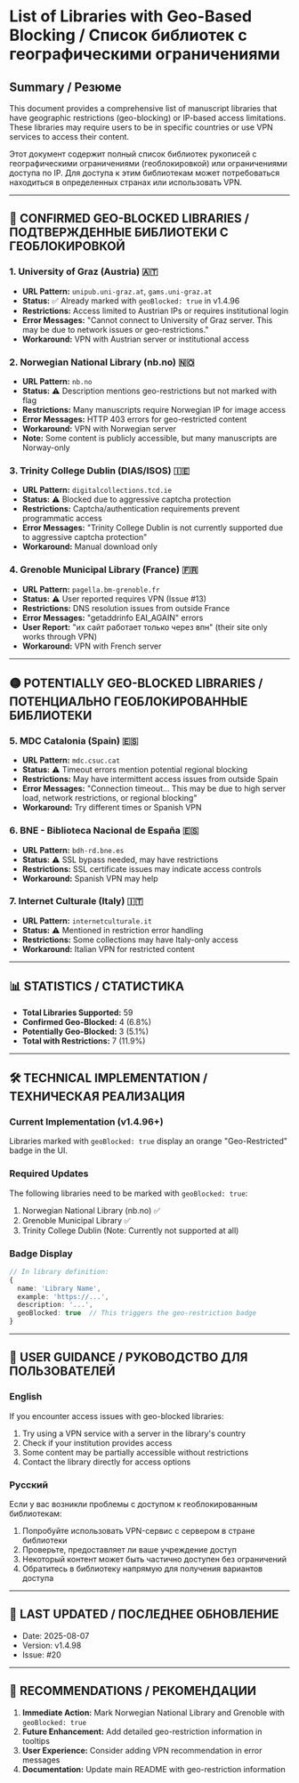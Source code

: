 # List of Libraries with Geo-Based Blocking / Список библиотек с географическими ограничениями

## Summary / Резюме
This document provides a comprehensive list of manuscript libraries that have geographic restrictions (geo-blocking) or IP-based access limitations. These libraries may require users to be in specific countries or use VPN services to access their content.

Этот документ содержит полный список библиотек рукописей с географическими ограничениями (геоблокировкой) или ограничениями доступа по IP. Для доступа к этим библиотекам может потребоваться находиться в определенных странах или использовать VPN.

---

## 🔴 CONFIRMED GEO-BLOCKED LIBRARIES / ПОДТВЕРЖДЕННЫЕ БИБЛИОТЕКИ С ГЕОБЛОКИРОВКОЙ

### 1. University of Graz (Austria) 🇦🇹
- **URL Pattern:** `unipub.uni-graz.at`, `gams.uni-graz.at`
- **Status:** ✅ Already marked with `geoBlocked: true` in v1.4.96
- **Restrictions:** Access limited to Austrian IPs or requires institutional login
- **Error Messages:** "Cannot connect to University of Graz server. This may be due to network issues or geo-restrictions."
- **Workaround:** VPN with Austrian server or institutional access

### 2. Norwegian National Library (nb.no) 🇳🇴
- **URL Pattern:** `nb.no`
- **Status:** ⚠️ Description mentions geo-restrictions but not marked with flag
- **Restrictions:** Many manuscripts require Norwegian IP for image access
- **Error Messages:** HTTP 403 errors for geo-restricted content
- **Workaround:** VPN with Norwegian server
- **Note:** Some content is publicly accessible, but many manuscripts are Norway-only

### 3. Trinity College Dublin (DIAS/ISOS) 🇮🇪
- **URL Pattern:** `digitalcollections.tcd.ie`
- **Status:** ⚠️ Blocked due to aggressive captcha protection
- **Restrictions:** Captcha/authentication requirements prevent programmatic access
- **Error Messages:** "Trinity College Dublin is not currently supported due to aggressive captcha protection"
- **Workaround:** Manual download only

### 4. Grenoble Municipal Library (France) 🇫🇷
- **URL Pattern:** `pagella.bm-grenoble.fr`
- **Status:** ⚠️ User reported requires VPN (Issue #13)
- **Restrictions:** DNS resolution issues from outside France
- **Error Messages:** "getaddrinfo EAI_AGAIN" errors
- **User Report:** "их сайт работает только через впн" (their site only works through VPN)
- **Workaround:** VPN with French server

---

## 🟡 POTENTIALLY GEO-BLOCKED LIBRARIES / ПОТЕНЦИАЛЬНО ГЕОБЛОКИРОВАННЫЕ БИБЛИОТЕКИ

### 5. MDC Catalonia (Spain) 🇪🇸
- **URL Pattern:** `mdc.csuc.cat`
- **Status:** ⚠️ Timeout errors mention potential regional blocking
- **Restrictions:** May have intermittent access issues from outside Spain
- **Error Messages:** "Connection timeout... This may be due to high server load, network restrictions, or regional blocking"
- **Workaround:** Try different times or Spanish VPN

### 6. BNE - Biblioteca Nacional de España 🇪🇸
- **URL Pattern:** `bdh-rd.bne.es`
- **Status:** ⚠️ SSL bypass needed, may have restrictions
- **Restrictions:** SSL certificate issues may indicate access controls
- **Workaround:** Spanish VPN may help

### 7. Internet Culturale (Italy) 🇮🇹
- **URL Pattern:** `internetculturale.it`
- **Status:** ⚠️ Mentioned in restriction error handling
- **Restrictions:** Some collections may have Italy-only access
- **Workaround:** Italian VPN for restricted content

---

## 📊 STATISTICS / СТАТИСТИКА

- **Total Libraries Supported:** 59
- **Confirmed Geo-Blocked:** 4 (6.8%)
- **Potentially Geo-Blocked:** 3 (5.1%)
- **Total with Restrictions:** 7 (11.9%)

---

## 🛠️ TECHNICAL IMPLEMENTATION / ТЕХНИЧЕСКАЯ РЕАЛИЗАЦИЯ

### Current Implementation (v1.4.96+)
Libraries marked with `geoBlocked: true` display an orange "Geo-Restricted" badge in the UI.

### Required Updates
The following libraries need to be marked with `geoBlocked: true`:
1. Norwegian National Library (nb.no) ✅
2. Grenoble Municipal Library ✅
3. Trinity College Dublin (Note: Currently not supported at all)

### Badge Display
```typescript
// In library definition:
{
  name: 'Library Name',
  example: 'https://...',
  description: '...',
  geoBlocked: true  // This triggers the geo-restriction badge
}
```

---

## 📝 USER GUIDANCE / РУКОВОДСТВО ДЛЯ ПОЛЬЗОВАТЕЛЕЙ

### English
If you encounter access issues with geo-blocked libraries:
1. Try using a VPN service with a server in the library's country
2. Check if your institution provides access
3. Some content may be partially accessible without restrictions
4. Contact the library directly for access options

### Русский
Если у вас возникли проблемы с доступом к геоблокированным библиотекам:
1. Попробуйте использовать VPN-сервис с сервером в стране библиотеки
2. Проверьте, предоставляет ли ваше учреждение доступ
3. Некоторый контент может быть частично доступен без ограничений
4. Обратитесь в библиотеку напрямую для получения вариантов доступа

---

## 📅 LAST UPDATED / ПОСЛЕДНЕЕ ОБНОВЛЕНИЕ
- Date: 2025-08-07
- Version: v1.4.98
- Issue: #20

---

## 🔄 RECOMMENDATIONS / РЕКОМЕНДАЦИИ

1. **Immediate Action:** Mark Norwegian National Library and Grenoble with `geoBlocked: true`
2. **Future Enhancement:** Add detailed geo-restriction information in tooltips
3. **User Experience:** Consider adding VPN recommendation in error messages
4. **Documentation:** Update main README with geo-restriction information